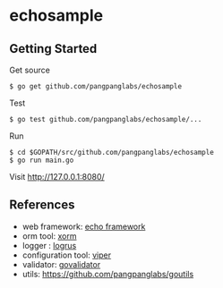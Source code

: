 # echosample

## Getting Started

Get source
```
$ go get github.com/pangpanglabs/echosample
```

Test
```
$ go test github.com/pangpanglabs/echosample/...
```

Run
```
$ cd $GOPATH/src/github.com/pangpanglabs/echosample
$ go run main.go
```

Visit http://127.0.0.1:8080/

## References

- web framework: [echo framework](https://echo.labstack.com/)
- orm tool: [xorm](http://xorm.io/)
- logger : [logrus](https://github.com/sirupsen/logrus)
- configuration tool: [viper](https://github.com/spf13/viper)
- validator: [govalidator](github.com/asaskevich/govalidator)
- utils: https://github.com/pangpanglabs/goutils